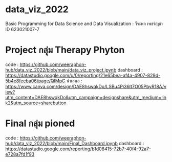 # data_viz_2022
Basic Programming for Data Science and Data Visualization : วีระพล เพชร์ฤาชา ID 623021007-7

# Project กลุ่ม Therapy Phyton
code : https://github.com/weeraphon-hub/data_viz_2022/blob/main/data_viz_project.ipynb
dashboard : https://datastudio.google.com/u/0/reporting/21e65bea-af4a-4907-829d-5b4e8feeba06/page/QIMpC
นำเสนอ : https://www.canva.com/design/DAE8hswqkDo/LSBu4Pi36lt7O05PbyR18A/view?utm_content=DAE8hswqkDo&utm_campaign=designshare&utm_medium=link2&utm_source=sharebutton


# Final กลุ่ม pioned
code : https://github.com/weeraphon-hub/data_viz_2022/blob/main/Final_Dashboard.ipynb
dashboard : https://datastudio.google.com/reporting/b1d08415-72b7-40f4-92a7-e728a7fd1f93
